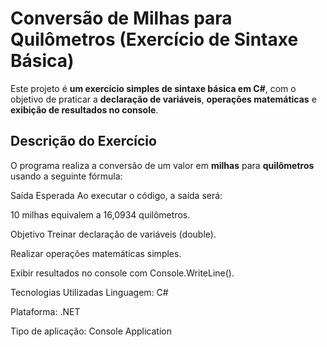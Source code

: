 # Conversão de Milhas para Quilômetros (Exercício de Sintaxe Básica)

Este projeto é **um exercício simples de sintaxe básica em C#**, com o objetivo de praticar a **declaração de variáveis**, **operações matemáticas** e **exibição de resultados no console**.

## Descrição do Exercício

O programa realiza a conversão de um valor em **milhas** para **quilômetros** usando a seguinte fórmula:

Saída Esperada
Ao executar o código, a saída será:

10 milhas equivalem a 16,0934 quilômetros.


Objetivo
Treinar declaração de variáveis (double).

Realizar operações matemáticas simples.

Exibir resultados no console com Console.WriteLine().

Tecnologias Utilizadas
Linguagem: C#

Plataforma: .NET

Tipo de aplicação: Console Application

